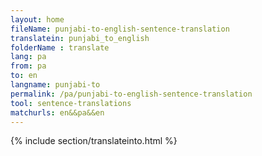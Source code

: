 ```yaml
---
layout: home
fileName: punjabi-to-english-sentence-translation
translatein: punjabi_to_english
folderName : translate
lang: pa
from: pa
to: en
langname: punjabi-to
permalink: /pa/punjabi-to-english-sentence-translation
tool: sentence-translations
matchurls: en&&pa&&en
---
```

{% include section/translateinto.html %}
